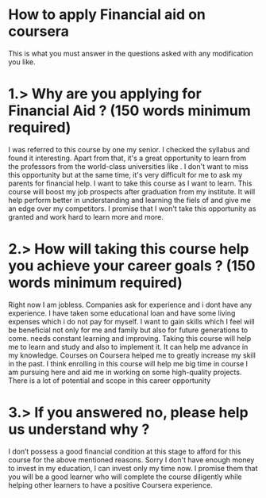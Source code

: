 
# How to apply Financial aid on coursera
This is what you must answer in the questions asked with any modification you like.
#
# 1.>  Why are you applying for Financial Aid ? (150 words minimum required)

I was referred to this course by one my senior.
I checked the syllabus and found it interesting.
Apart from that, it's a great opportunity to learn from the professors from the world-class universities like <The university>.
I don't want to miss this opportunity but at the same time, it's very difficult for me to ask my parents for financial help.
I want to take this course as I want to learn. 
This course will boost my job prospects after graduation from my institute. 
It will help perform better in understanding and learning the fiels of <FIELD> and give me an edge over my competitors.
I promise that I won't take this opportunity as granted and work hard to learn more and more.  

#
# 2.>  How will taking this course help you achieve your career goals ? (150 words minimum required)
  
Right now I am jobless. Companies ask for experience and i dont have any experience.
I have taken some educational loan and have some living expenses which i do not pay for myself.
I want to gain skills which I feel will be beneficial not only for me and family but also for future generations to come.
<THE SKILL> needs constant learning and improving. Taking this course will help me to learn and study <THE TOPIC> and also to implement it. It can help me advance in my knowledge.
Courses on Coursera helped me to greatly increase my skill in the past.
I think enrolling in this course will help me big time in <COURSE NAME> course I am pursuing here and aid me in working on some high-quality projects.
There is a lot of potential and scope in this career opportunity

#
# 3.>  If you answered no, please help us understand why ?
  
I don’t possess a good financial condition at this stage to afford for this course for the above mentioned reasons.
Sorry I don't have enough money to invest in my education, I can invest only my time now.
I promise them that you will be a good learner who will complete the course diligently while helping other learners to have a positive Coursera experience.
